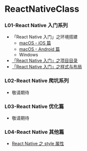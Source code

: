 # ReactNativeClass

###  L01-React Native 入门系列

- 「React Native 入门」之环境搭建
  - [macOS - iOS 篇](./L01/01/react-native-ios-for-macos.md)
  - [macOS - Android 篇](./L01/01/react-native-android-for-macos.md)
  - Windows
- [「React Native 入门」之项目目录](./L01/02/react-native-project-directory.md)
- [「React Native 入门」之样式与布局](./L01/03/react-native-css-layout.md)


### L02-React Native 爬坑系列

- 敬请期待

### L03-React Native 优化篇

- 敬请期待

### L04-React Native 其他篇

* [React Native 之 style 属性](./L04/01/react-native-document.md)





